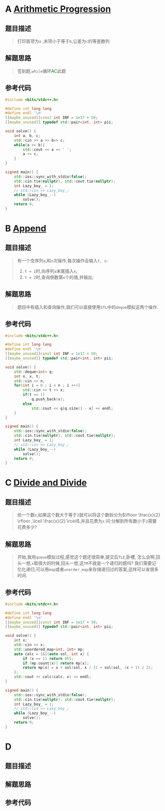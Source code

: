 # A [Arithmetic Progression](https://atcoder.jp/contests/abc340/tasks/abc340_a)

## 题目描述
>打印首项为`a` ,末项小于等于`b`,公差为`c`的等差数列
## 解题思路
>签到题,`while`循环<font color=#008000>AC</font>此题

## 参考代码
```cpp
#include <bits/stdc++.h>

#define int long long
#define endl '\n'
[[maybe_unused]]const int INF = 1e17 + 50;
[[maybe_unused]] typedef std::pair<int, int> pii;

void solve() {
    int a, b, c;
    std::cin >> a >> b>> c;
    while(a <= b){
        std::cout << a << ' ';
        a += c;
    }
}

signed main() {
    std::ios::sync_with_stdio(false);
    std::cin.tie(nullptr), std::cout.tie(nullptr);
    int Lazy_boy_ = 1;
    // std::cin >> Lazy_boy_;
    while (Lazy_boy_--)
        solve();
    return 0;
}
```

# B [Append](https://atcoder.jp/contests/abc340/tasks/abc340_b)

## 题目描述
>有一个空序列`a`,和`n`次操作,每次操作会输入`t, x`:
>1. `t = 1`时,向序列`a`末尾插入`x`;
>2. `t = 2`时,查询倒数第`x`个的值,并输出;
## 解题思路
>题目中有插入和查询操作,我们可以直接使用`STL`中的`deque`模拟这两个操作.

## 参考代码
```cpp
#include <bits/stdc++.h>

#define int long long
#define endl '\n'
[[maybe_unused]]const int INF = 1e17 + 50;
[[maybe_unused]] typedef std::pair<int, int> pii;

void solve() {
    std::deque<int> q;
    int n, x, t;
    std::cin >> n;
    for(int i = 0 ; i < n ; i ++){
        std::cin >> t >> x;
        if(t == 1)
            q.push_back(x);
        else 
            std::cout << q[q.size() - x] << endl;
    }
}

signed main() {
    std::ios::sync_with_stdio(false);
    std::cin.tie(nullptr), std::cout.tie(nullptr);
    int Lazy_boy_ = 1;
    // std::cin >> Lazy_boy_;
    while (Lazy_boy_--)
        solve();
    return 0;
}
```
# C [Divide and Divide](https://atcoder.jp/contests/abc340/tasks/abc340_c)

## 题目描述
>给一个数`x`,如果这个数大于等于`2`就可以将这个数拆分为$\lfloor \frac{x}{2} \rfloor ,\lceil \frac{x}{2} \rceil$,并且花费为`x`
>问:分解到所有数小于`2`需要花费多少?
## 解题思路
>开始,我用`queue`模拟过程,感觉这个题还很简单,提交后`TLE`,卧槽, 怎么会啊,回头一想,`x`取很大的时候,回头一想,这`TM`不就是一个递归的题吗?
>我们需要记忆化递归,可以用`map`或者`unorder_map`来存储递归过的答案,这样可以省很多时间.
## 参考代码
```cpp
#include <bits/stdc++.h>

#define int long long
#define endl '\n'
[[maybe_unused]]const int INF = 1e17 + 50;
[[maybe_unused]] typedef std::pair<int, int> pii;

void solve() {
    int x;
    std::cin >> x;
    std::unordered_map<int, int> mp;
    auto calc = [&](auto sol, int x) {
        if (x == 1) return 0ll;
        if (mp.count(x)) return mp[x];
        return mp[x] = x + sol(sol, x / 2) + sol(sol, (x + 1) / 2);
    };
    std::cout << calc(calc, x) << endl;
}

signed main() {
    std::ios::sync_with_stdio(false);
    std::cin.tie(nullptr), std::cout.tie(nullptr);
    int Lazy_boy_ = 1;
    // std::cin >> Lazy_boy_;
    while (Lazy_boy_--)
        solve();
    return 0;
}
```

# D [](https://atcoder.jp/contests/abc340/tasks/abc340_d)

## 题目描述
>
## 解题思路
>

## 参考代码
```cpp

```
